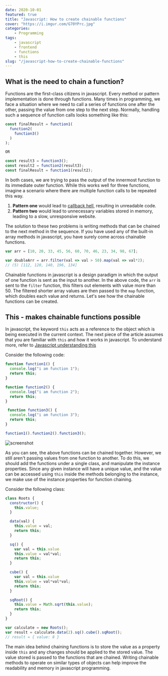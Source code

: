 ```yaml
---
date: 2020-10-01
featured: true
title: "Javascript: How to create chainable functions"
cover: "https://i.imgur.com/G70YPrc.jpg"
categories: 
    - Programming
tags:
    - javascript
    - frontend
    - functions
    - this
slug: "/javascript-how-to-create-chainable-functions"
---
```


## What is the need to chain a function?

Functions are the first-class citizens in javascript. Every method or pattern implementation is done through functions. Many times in programming, we face a situation where we need to call a series of functions one after the other, passing the value from one step to the next step. Normally, handling such a sequence of function calls looks something like this:

```javascript
const finalResult = function1(
  function2(
    function3()
  )
);

OR

const result3 = function3();
const result2 = function2(result3);
const finalResult = function1(result2);
```

In both cases, we are trying to pass the output of the innermost function to its immediate outer function. While this works well for three functions, imagine a scenario where there are multiple function calls to be repeated this way.

1. **Pattern one** would lead to [callback hell](http://callbackhell.com/), resulting in unreadable code.
2. **Pattern two** would lead to unnecessary variables stored in memory, leading to a slow, unresponsive website.

The solution to these two problems is writing methods that can be chained to the next method in the sequence. If you have used any of the built-in array methods in javascript, you have surely come across chainable functions.

```javascript
var arr = [10, 20, 33, 45, 56, 60, 70, 46, 23, 34, 98, 67];

var doubleArr = arr.filter(val => val > 50).map(val => val*2);
// (5) [112, 120, 140, 196, 134]
```

Chainable functions in javascript is a design paradigm in which the output of one function is sent as the input to another. In the above code, the `arr` is sent to the `filter` function, this filters out elements with value more than 50. The filtered shorter array values are then passed to the `map` function, which doubles each value and returns. Let's see how the chainable functions can be created.

## This - makes chainable functions possible

In javascript, the keyword `this` acts as a reference to the object which is being executed in the current context. The next piece of the article assumes that you are familiar with `this` and how it works in javascript. To understand more, refer to [Javascript understanding this](/javascript-understanding-this)

Consider the following code:

```javascript
function function1() {
  console.log("i am function 1");
  return this;
}

function function2() {
  console.log("i am function 2");
  return this;
}

 function function3() {
  console.log("i am function 3");
  return this;
}

function1().function2().function3();
```

![screenshot](https://i.imgur.com/OZD42O6.png)

As you can see, the above functions can be chained together. However, we still aren't passing values from one function to another. To do this, we should add the functions under a single class, and manipulate the instance properties. Since any given instance will have a unique value, and the value can be accessed using `this` inside the methods belonging to the instance, we make use of the instance properties for function chaining.

Consider the following class:
```javascript
class Roots {
  constructor() {
    this.value;
  }

  data(val) {
    this.value = val;
    return this;
  }

  sq() {
    var val = this.value
    this.value = val*val;
    return this;
  }

  cube() {
    var val = this.value
    this.value = val*val*val;
    return this;
  }

  sqRoot() {
    this.value = Math.sqrt(this.value);
    return this;
  }
}

var calculate = new Roots();
var result = calculate.data(2).sq().cube().sqRoot();
// result = { value: 8 }
```

The main idea behind chaining functions is to store the value as a property inside `this` and any changes should be applied to the stored value. The value stored is passed to the functions that are chained. Writing chainable methods to operate on similar types of objects can help improve the readability and memory in javascript programming.

